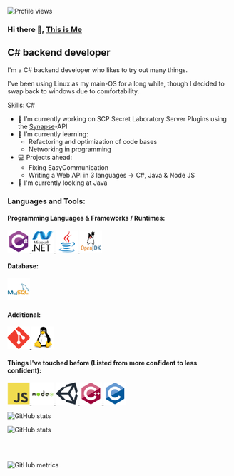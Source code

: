 ![Profile views](https://gpvc.arturio.dev/AlmightyLks)  

### Hi there 👋, [This is Me](https://almightylks.github.io/Portfolio/)
## C# backend developer
I'm a C# backend developer who likes to try out many things.

I've been using Linux as my main-OS for a long while, though I decided to swap back to windows due to comfortability.

Skills: C#

- 🔭 I’m currently working on SCP Secret Laboratory Server Plugins using the [Synapse](https://github.com/SynapseSL/Synapse/)-API 
- 🌱 I’m currently learning:
  - Refactoring and optimization of code bases
  - Networking in programming
- 💻 Projects ahead:
  - Fixing EasyCommunication
  - Writing a Web API in 3 languages -> C#, Java & Node JS
- 📖 I'm currently looking at Java

<h3 align="left">Languages and Tools:</h3>
<p align="left"> 
  
#### Programming Languages & Frameworks / Runtimes:  
<a href="https://docs.microsoft.com/en-us/dotnet/csharp/" target="_blank"> 
<img src="https://github.com/AlmightyLks/AlmightyLks/blob/master/assets/csharp.svg" alt="csharp" width="50" height="50"/> 
</a>

<a href="https://dotnet.microsoft.com/" target="_blank"> 
<img src="https://github.com/AlmightyLks/AlmightyLks/blob/master/assets/dot-net.svg" alt="dotnet" width="50" height="50"/>
</a>
  
<a href="https://www.java.com/en/" target="_blank"> 
<img src="https://github.com/AlmightyLks/AlmightyLks/blob/master/assets/java.svg" alt="java" width="50" height="50"/>
</a>

<a href="https://openjdk.java.net/" target="_blank"> 
<img src="https://github.com/AlmightyLks/AlmightyLks/blob/master/assets/OpenJdk.png" alt="openjdk" width="50" height="50"/>
</a>

#### Database:  
<a href="https://www.mysql.com/" target="_blank">
<img src="https://github.com/AlmightyLks/AlmightyLks/blob/master/assets/mysql.svg" alt="mysql" width="50" height="50"/>
</a>  

#### Additional:
<a href="https://git-scm.com/" target="_blank">
<img src="https://github.com/AlmightyLks/AlmightyLks/blob/master/assets/git.svg" alt="git" width="50" height="50"/>
</a>

<a href="https://www.linux.org/" target="_blank">
<img src="https://github.com/AlmightyLks/AlmightyLks/blob/master/assets/linux.svg" alt="linux" width="50" height="50"/>
</a>

#### Things I've touched before (Listed from more confident to less confident):

<a href="https://developer.mozilla.org/en-US/docs/Web/JavaScript" target="_blank">
<img src="https://github.com/AlmightyLks/AlmightyLks/blob/master/assets/javascript.svg" alt="javascript" width="50" height="50"/>
</a>

<a href="https://nodejs.org" target="_blank">
<img src="https://github.com/AlmightyLks/AlmightyLks/blob/master/assets/nodejs.svg" alt="nodejs" width="50" height="50"/>
</a>  

<a href="https://unity.com/" target="_blank">
<img src="https://github.com/AlmightyLks/AlmightyLks/blob/master/assets/unity3d.svg" alt="unity" width="50" height="50"/>
</a>  

<a href="https://www.w3schools.com/cpp/" target="_blank">
<img src="https://github.com/AlmightyLks/AlmightyLks/blob/master/assets/cplusplus.svg" alt="cplusplus" width="50" height="50"/>
</a>

<a href="https://www.cprogramming.com/" target="_blank">
<img src="https://github.com/AlmightyLks/AlmightyLks/blob/master/assets/c.svg" alt="c" width="50" height="50"/>
</a>  

</p>

![GitHub stats](https://github-readme-stats.vercel.app/api/top-langs/?username=AlmightyLks&show_icons=true)

![GitHub stats](https://github-readme-stats.vercel.app/api?username=AlmightyLks&show_icons=true&count_private=true)  

<br><br>

![GitHub metrics](https://metrics.lecoq.io/AlmightyLks)  

